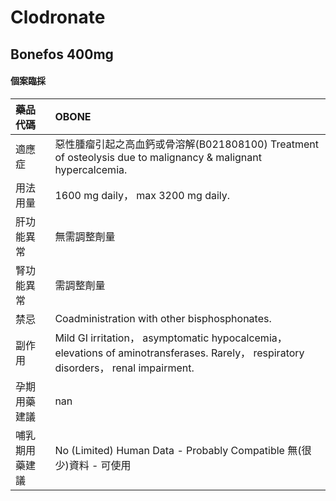 # Clodronate

## Bonefos 400mg

#### 個案臨採

| 藥品代碼       | OBONE                                                                                                                                |
|:---------------|:-------------------------------------------------------------------------------------------------------------------------------------|
| 適應症         | 惡性腫瘤引起之高血鈣或骨溶解(B021808100) Treatment of osteolysis due to malignancy & malignant hypercalcemia.                        |
| 用法用量       | 1600 mg daily， max 3200 mg daily.                                                                                                   |
| 肝功能異常     | 無需調整劑量                                                                                                                         |
| 腎功能異常     | 需調整劑量                                                                                                                           |
| 禁忌           | Coadministration with other bisphosphonates.                                                                                         |
| 副作用         | Mild GI irritation， asymptomatic hypocalcemia， elevations of aminotransferases. Rarely， respiratory disorders， renal impairment. |
| 孕期用藥建議   | nan                                                                                                                                  |
| 哺乳期用藥建議 | No (Limited) Human Data - Probably Compatible 無(很少)資料 - 可使用                                                                  |

